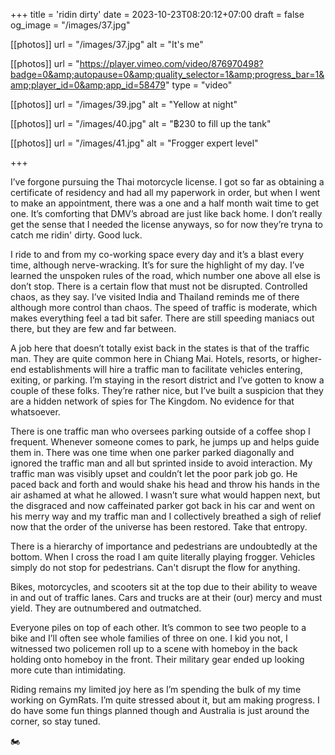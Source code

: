 +++
title = 'ridin dirty'
date = 2023-10-23T08:20:12+07:00
draft = false
og_image = "/images/37.jpg"

[[photos]]
  url = "/images/37.jpg"
  alt = "It's me"

[[photos]]
  url = "https://player.vimeo.com/video/876970498?badge=0&amp;autopause=0&amp;quality_selector=1&amp;progress_bar=1&amp;player_id=0&amp;app_id=58479"
  type = "video"

[[photos]]
  url = "/images/39.jpg"
  alt = "Yellow at night"

[[photos]]
  url = "/images/40.jpg"
  alt = "฿230 to fill up the tank"

[[photos]]
  url = "/images/41.jpg"
  alt = "Frogger expert level"

+++

I’ve forgone pursuing the Thai motorcycle license. I got so far as obtaining a certificate of residency and had all my paperwork in order, but when I went to make an appointment, there was a one and a half month wait time to get one. It’s comforting that DMV’s abroad are just like back home. I don’t really get the sense that I needed the license anyways, so for now they’re tryna to catch me ridin' dirty. Good luck.

I ride to and from my co-working space every day and it’s a blast every time, although nerve-wracking. It’s for sure the highlight of my day. I’ve learned the unspoken rules of the road, which number one above all else is don’t stop. There is a certain flow that must not be disrupted. Controlled chaos, as they say. I’ve visited India and Thailand reminds me of there although more control than chaos. The speed of traffic is moderate, which makes everything feel a tad bit safer. There are still speeding maniacs out there, but they are few and far between.

A job here that doesn’t totally exist back in the states is that of the traffic man. They are quite common here in Chiang Mai. Hotels, resorts, or higher-end establishments will hire a traffic man to facilitate vehicles entering, exiting, or parking. I’m staying in the resort district and I’ve gotten to know a couple of these folks. They’re rather nice, but I’ve built a suspicion that they are a hidden network of spies for The Kingdom. No evidence for that whatsoever.

There is one traffic man who oversees parking outside of a coffee shop I frequent. Whenever someone comes to park, he jumps up and helps guide them in. There was one time when one parker parked diagonally and ignored the traffic man and all but sprinted inside to avoid interaction. My traffic man was visibly upset and couldn’t let the poor park job go. He paced back and forth and would shake his head and throw his hands in the air ashamed at what he allowed. I wasn’t sure what would happen next, but the disgraced and now caffeinated parker got back in his car and went on his merry way and my traffic man and I collectively breathed a sigh of relief now that the order of the universe has been restored. Take that entropy.

There is a hierarchy of importance and pedestrians are undoubtedly at the bottom. When I cross the road I am quite literally playing frogger. Vehicles simply do not stop for pedestrians. Can't disrupt the flow for anything.

Bikes, motorcycles, and scooters sit at the top due to their ability to weave in and out of traffic lanes. Cars and trucks are at their (our) mercy and must yield. They are outnumbered and outmatched.

Everyone piles on top of each other. It’s common to see two people to a bike and I’ll often see whole families of three on one. I kid you not, I witnessed two policemen roll up to a scene with homeboy in the back holding onto homeboy in the front. Their military gear ended up looking more cute than intimidating.

Riding remains my limited joy here as I’m spending the bulk of my time working on GymRats. I’m quite stressed about it, but am making progress. I do have some fun things planned though and Australia is just around the corner, so stay tuned.

🏍️
